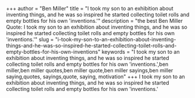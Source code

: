 +++
author = "Ben Miller"
title = "I took my son to an exhibition about inventing things, and he was so inspired he started collecting toilet rolls and empty bottles for his own 'inventions.'"
description = "the best Ben Miller Quote: I took my son to an exhibition about inventing things, and he was so inspired he started collecting toilet rolls and empty bottles for his own 'inventions.'"
slug = "i-took-my-son-to-an-exhibition-about-inventing-things-and-he-was-so-inspired-he-started-collecting-toilet-rolls-and-empty-bottles-for-his-own-inventions"
keywords = "I took my son to an exhibition about inventing things, and he was so inspired he started collecting toilet rolls and empty bottles for his own 'inventions.',ben miller,ben miller quotes,ben miller quote,ben miller sayings,ben miller saying,quotes, sayings,quote, saying, motivation"
+++
I took my son to an exhibition about inventing things, and he was so inspired he started collecting toilet rolls and empty bottles for his own 'inventions.'
